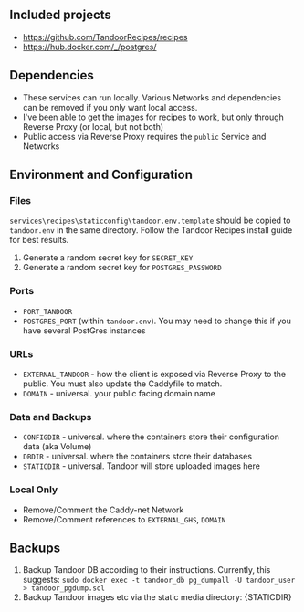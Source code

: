 ## Included projects

- https://github.com/TandoorRecipes/recipes
- https://hub.docker.com/_/postgres/

## Dependencies

- These services can run locally. Various Networks and dependencies can be removed if you only want local access.
- I've been able to get the images for recipes to work, but only through Reverse Proxy (or local, but not both)
- Public access via Reverse Proxy requires the `public` Service and Networks


## Environment and Configuration

### Files
`services\recipes\staticconfig\tandoor.env.template` should be copied to `tandoor.env` in the same directory. Follow the Tandoor Recipes install guide for best results.

1.  Generate a random secret key for `SECRET_KEY`
1.  Generate a random secret key for `POSTGRES_PASSWORD`

### Ports

- `PORT_TANDOOR`
- `POSTGRES_PORT` (within `tandoor.env`). You may need to change this if you have several PostGres instances

### URLs
- `EXTERNAL_TANDOOR` - how the client is exposed via Reverse Proxy to the public. You must also update the Caddyfile to match.
- `DOMAIN` - universal. your public facing domain name

### Data and Backups
- `CONFIGDIR` - universal. where the containers store their configuration data (aka Volume)
- `DBDIR` - universal. where the containers store their databases
- `STATICDIR` - universal. Tandoor will store uploaded images here

### Local Only
- Remove/Comment the Caddy-net Network
- Remove/Comment references to `EXTERNAL_GHS`, `DOMAIN`

## Backups
1. Backup Tandoor DB according to their instructions. Currently, this suggests: `sudo docker exec -t tandoor_db pg_dumpall -U tandoor_user > tandoor_pgdump.sql`
1. Backup Tandoor images etc via the static media directory: {STATICDIR}